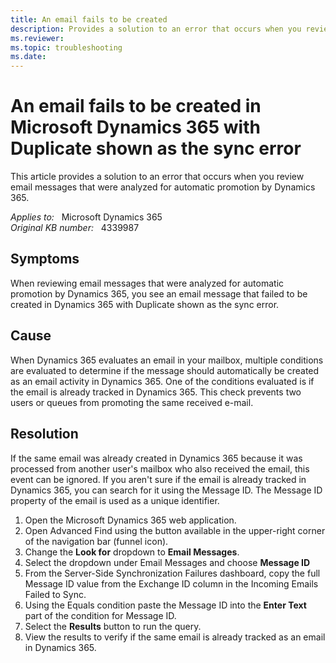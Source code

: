 ```yaml
---
title: An email fails to be created
description: Provides a solution to an error that occurs when you review email messages that were analyzed for automatic promotion by Dynamics 365.
ms.reviewer: 
ms.topic: troubleshooting
ms.date: 
---
```

# An email fails to be created in Microsoft Dynamics 365 with Duplicate shown as the sync error

This article provides a solution to an error that occurs when you review email messages that were analyzed for automatic promotion by Dynamics 365.

_Applies to:_ &nbsp; Microsoft Dynamics 365  
_Original KB number:_ &nbsp; 4339987

## Symptoms

When reviewing email messages that were analyzed for automatic promotion by Dynamics 365, you see an email message that failed to be created in Dynamics 365 with Duplicate shown as the sync error.

## Cause

When Dynamics 365 evaluates an email in your mailbox, multiple conditions are evaluated to determine if the message should automatically be created as an email activity in Dynamics 365. One of the conditions evaluated is if the email is already tracked in Dynamics 365. This check prevents two users or queues from promoting the same received e-mail.

## Resolution

If the same email was already created in Dynamics 365 because it was processed from another user's mailbox who also received the email, this event can be ignored. If you aren't sure if the email is already tracked in Dynamics 365, you can search for it using the Message ID. The Message ID property of the email is used as a unique identifier.

1. Open the Microsoft Dynamics 365 web application.
2. Open Advanced Find using the button available in the upper-right corner of the navigation bar (funnel icon).
3. Change the **Look for** dropdown to **Email Messages**.
4. Select the dropdown under Email Messages and choose **Message ID**  
5. From the Server-Side Synchronization Failures dashboard, copy the full Message ID value from the Exchange ID column in the Incoming Emails Failed to Sync.
6. Using the Equals condition paste the Message ID into the **Enter Text** part of the condition for Message ID.
7. Select the **Results** button to run the query.
8. View the results to verify if the same email is already tracked as an email in Dynamics 365.
